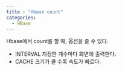 ```yaml
---
title : "Hbase count"
categories:
  - HBase
---
```


Hbase에서 count를 할 때, 옵션을 줄 수 있다.

- INTERVAL 지정한 개수마다 화면에 출력한다.
- CACHE 크기가 클 수록 속도가 빠르다.


<!-- hbase > count 'table_name', INTERVAL => 1000000, CACHE => 1000
~~~
Current count: 1000000, row: row_num                                                
Current count: 2000000, row: row_num
Current count: 3000000, row: row_num 
Current count: 4000000, row: row_num                                                                        
Current count: 21000000, row: row_num
Current count: 22000000, row: row_num
Current count: 23000000, row: row_num
Current count: 24000000, row: row_num                                                                         
24807513 row(s) in 697.7710 seconds

=> 24807513
~~~

hbase > count 'table_name', INTERVAL => 1000000, CACHE => 10000
~~~
24807513 row(s) in 574.9870 seconds

=> 24807513
~~~

hbase > count 'table_name', INTERVAL => 1000000, CACHE => 100000
~~~
24807513 row(s) in 572.9220 seconds

=> 24807513
~~~

과유불급 -->